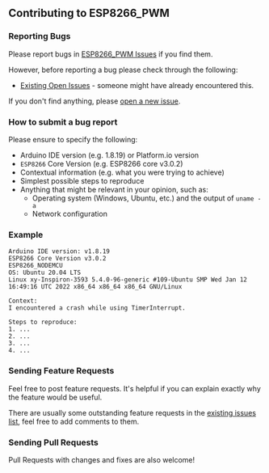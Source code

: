 ## Contributing to ESP8266_PWM

### Reporting Bugs

Please report bugs in [ESP8266_PWM Issues](https://github.com/khoih-prog/ESP8266_PWM/issues) if you find them.

However, before reporting a bug please check through the following:

* [Existing Open Issues](https://github.com/khoih-prog/ESP8266_PWM/issues) - someone might have already encountered this.

If you don't find anything, please [open a new issue](https://github.com/khoih-prog/ESP8266_PWM/issues/new).

### How to submit a bug report

Please ensure to specify the following:

* Arduino IDE version (e.g. 1.8.19) or Platform.io version
* `ESP8266` Core Version (e.g. ESP8266 core v3.0.2)
* Contextual information (e.g. what you were trying to achieve)
* Simplest possible steps to reproduce
* Anything that might be relevant in your opinion, such as:
  * Operating system (Windows, Ubuntu, etc.) and the output of `uname -a`
  * Network configuration


### Example

```
Arduino IDE version: v1.8.19
ESP8266 Core Version v3.0.2
ESP8266_NODEMCU
OS: Ubuntu 20.04 LTS
Linux xy-Inspiron-3593 5.4.0-96-generic #109-Ubuntu SMP Wed Jan 12 16:49:16 UTC 2022 x86_64 x86_64 x86_64 GNU/Linux

Context:
I encountered a crash while using TimerInterrupt.

Steps to reproduce:
1. ...
2. ...
3. ...
4. ...
```

### Sending Feature Requests

Feel free to post feature requests. It's helpful if you can explain exactly why the feature would be useful.

There are usually some outstanding feature requests in the [existing issues list](https://github.com/khoih-prog/ESP8266_PWM/issues?q=is%3Aopen+is%3Aissue+label%3Aenhancement), feel free to add comments to them.

### Sending Pull Requests

Pull Requests with changes and fixes are also welcome!
